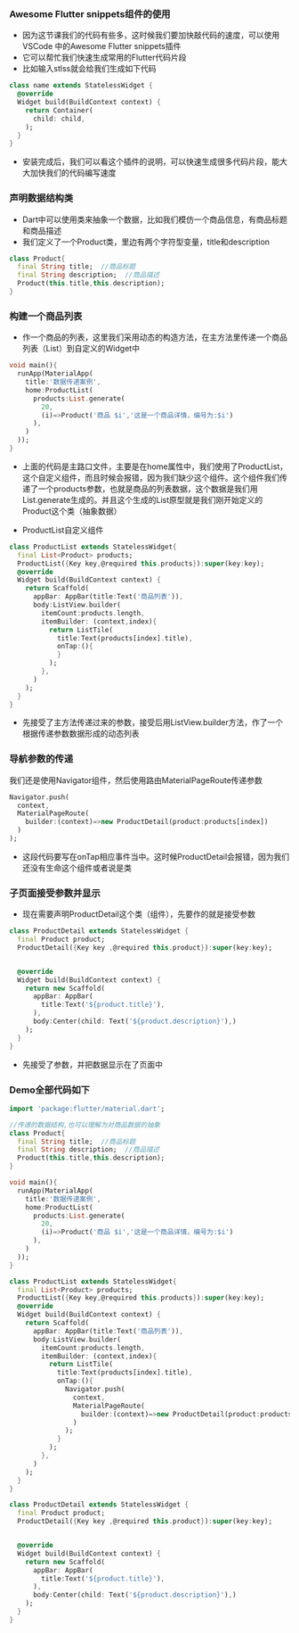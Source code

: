 ### Awesome Flutter snippets组件的使用

* 因为这节课我们的代码有些多，这时候我们要加快敲代码的速度，可以使用VSCode 中的Awesome Flutter snippets插件
* 它可以帮忙我们快速生成常用的Flutter代码片段
* 比如输入stlss就会给我们生成如下代码

```dart
class name extends StatelessWidget {
  @override
  Widget build(BuildContext context) {
    return Container(
      child: child,
    );
  }
}
```

* 安装完成后，我们可以看这个插件的说明，可以快速生成很多代码片段，能大大加快我们的代码编写速度

### 声明数据结构类

* Dart中可以使用类来抽象一个数据，比如我们模仿一个商品信息，有商品标题和商品描述
* 我们定义了一个Product类，里边有两个字符型变量，title和description

```dart
class Product{
  final String title;  //商品标题
  final String description;  //商品描述
  Product(this.title,this.description);
}
```

### 构建一个商品列表

* 作一个商品的列表，这里我们采用动态的构造方法，在主方法里传递一个商品列表（List）到自定义的Widget中

```dart
void main(){
  runApp(MaterialApp(
    title:'数据传递案例',
    home:ProductList(
      products:List.generate(
        20, 
        (i)=>Product('商品 $i','这是一个商品详情，编号为:$i')
      ),
    )
  ));
}
```

* 上面的代码是主路口文件，主要是在home属性中，我们使用了ProductList，这个自定义组件，而且时候会报错，因为我们缺少这个组件。这个组件我们传递了一个products参数，也就是商品的列表数据，这个数据是我们用List.generate生成的。并且这个生成的List原型就是我们刚开始定义的Product这个类（抽象数据）

* ProductList自定义组件

```dart
class ProductList extends StatelessWidget{
  final List<Product> products;
  ProductList({Key key,@required this.products}):super(key:key);
  @override
  Widget build(BuildContext context) {
    return Scaffold(
      appBar: AppBar(title:Text('商品列表')),
      body:ListView.builder(
        itemCount:products.length,
        itemBuilder: (context,index){
          return ListTile(
            title:Text(products[index].title),
            onTap:(){
            }
          );
        },
      )
    );
  }
}
```

* 先接受了主方法传递过来的参数，接受后用ListView.builder方法，作了一个根据传递参数数据形成的动态列表

### 导航参数的传递

我们还是使用Navigator组件，然后使用路由MaterialPageRoute传递参数

```dart
Navigator.push(
  context, 
  MaterialPageRoute(
    builder:(context)=>new ProductDetail(product:products[index])
  )
);
```

* 这段代码要写在onTap相应事件当中。这时候ProductDetail会报错，因为我们还没有生命这个组件或者说是类

### 子页面接受参数并显示

* 现在需要声明ProductDetail这个类（组件），先要作的就是接受参数

```dart
class ProductDetail extends StatelessWidget {
  final Product product;
  ProductDetail({Key key ,@required this.product}):super(key:key);


  @override
  Widget build(BuildContext context) {
    return new Scaffold(
      appBar: AppBar(
        title:Text('${product.title}'),
      ),
      body:Center(child: Text('${product.description}'),)
    );
  }
}
```

* 先接受了参数，并把数据显示在了页面中

### Demo全部代码如下

```dart
import 'package:flutter/material.dart';

//传递的数据结构,也可以理解为对商品数据的抽象
class Product{
  final String title;  //商品标题
  final String description;  //商品描述
  Product(this.title,this.description);
}

void main(){
  runApp(MaterialApp(
    title:'数据传递案例',
    home:ProductList(
      products:List.generate(
        20, 
        (i)=>Product('商品 $i','这是一个商品详情，编号为:$i')
      ),
    )
  ));
}

class ProductList extends StatelessWidget{
  final List<Product> products;
  ProductList({Key key,@required this.products}):super(key:key);
  @override
  Widget build(BuildContext context) {
    return Scaffold(
      appBar: AppBar(title:Text('商品列表')),
      body:ListView.builder(
        itemCount:products.length,
        itemBuilder: (context,index){
          return ListTile(
            title:Text(products[index].title),
            onTap:(){
              Navigator.push(
                context, 
                MaterialPageRoute(
                  builder:(context)=>new ProductDetail(product:products[index])
                )
              );
            }
          );
        },
      )
    );
  }
}

class ProductDetail extends StatelessWidget {
  final Product product;
  ProductDetail({Key key ,@required this.product}):super(key:key);


  @override
  Widget build(BuildContext context) {
    return new Scaffold(
      appBar: AppBar(
        title:Text('${product.title}'),
      ),
      body:Center(child: Text('${product.description}'),)
    );
  }
}
```